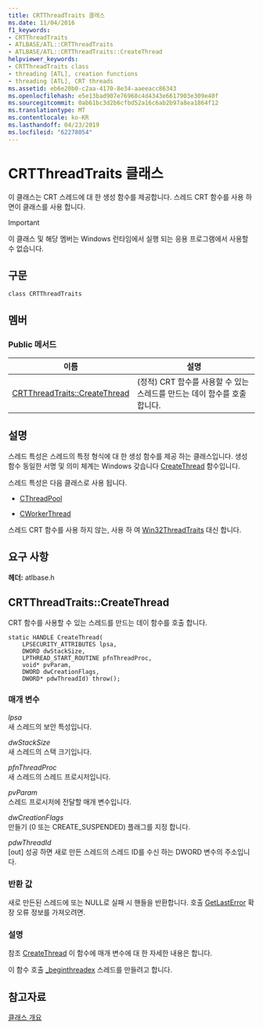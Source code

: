 ```yaml
---
title: CRTThreadTraits 클래스
ms.date: 11/04/2016
f1_keywords:
- CRTThreadTraits
- ATLBASE/ATL::CRTThreadTraits
- ATLBASE/ATL::CRTThreadTraits::CreateThread
helpviewer_keywords:
- CRTThreadTraits class
- threading [ATL], creation functions
- threading [ATL], CRT threads
ms.assetid: eb6e20b0-c2aa-4170-8e34-aaeeacc86343
ms.openlocfilehash: e5e13bad907e76968c4d4343e6617903e309e40f
ms.sourcegitcommit: 0ab61bc3d2b6cfbd52a16c6ab2b97a8ea1864f12
ms.translationtype: MT
ms.contentlocale: ko-KR
ms.lasthandoff: 04/23/2019
ms.locfileid: "62278054"
---
```

# <a name="crtthreadtraits-class"></a>CRTThreadTraits 클래스

이 클래스는 CRT 스레드에 대 한 생성 함수를 제공합니다. 스레드 CRT 함수를 사용 하면이 클래스를 사용 합니다.

> [!IMPORTANT]
>  이 클래스 및 해당 멤버는 Windows 런타임에서 실행 되는 응용 프로그램에서 사용할 수 없습니다.

## <a name="syntax"></a>구문

```
class CRTThreadTraits
```

## <a name="members"></a>멤버

### <a name="public-methods"></a>Public 메서드

|이름|설명|
|----------|-----------------|
|[CRTThreadTraits::CreateThread](#createthread)|(정적) CRT 함수를 사용할 수 있는 스레드를 만드는 데이 함수를 호출 합니다.|

## <a name="remarks"></a>설명

스레드 특성은 스레드의 특정 형식에 대 한 생성 함수를 제공 하는 클래스입니다. 생성 함수 동일한 서명 및 의미 체계는 Windows 갖습니다 [CreateThread](/windows/desktop/api/processthreadsapi/nf-processthreadsapi-createthread) 함수입니다.

스레드 특성은 다음 클래스로 사용 됩니다.

- [CThreadPool](../../atl/reference/cthreadpool-class.md)

- [CWorkerThread](../../atl/reference/cworkerthread-class.md)

스레드 CRT 함수를 사용 하지 않는, 사용 하 여 [Win32ThreadTraits](../../atl/reference/win32threadtraits-class.md) 대신 합니다.

## <a name="requirements"></a>요구 사항

**헤더:** atlbase.h

##  <a name="createthread"></a>  CRTThreadTraits::CreateThread

CRT 함수를 사용할 수 있는 스레드를 만드는 데이 함수를 호출 합니다.

```
static HANDLE CreateThread(
    LPSECURITY_ATTRIBUTES lpsa,
    DWORD dwStackSize,
    LPTHREAD_START_ROUTINE pfnThreadProc,
    void* pvParam,
    DWORD dwCreationFlags,
    DWORD* pdwThreadId) throw();
```

### <a name="parameters"></a>매개 변수

*lpsa*<br/>
새 스레드의 보안 특성입니다.

*dwStackSize*<br/>
새 스레드의 스택 크기입니다.

*pfnThreadProc*<br/>
새 스레드의 스레드 프로시저입니다.

*pvParam*<br/>
스레드 프로시저에 전달할 매개 변수입니다.

*dwCreationFlags*<br/>
만들기 (0 또는 CREATE_SUSPENDED) 플래그를 지정 합니다.

*pdwThreadId*<br/>
[out] 성공 하면 새로 만든 스레드의 스레드 ID를 수신 하는 DWORD 변수의 주소입니다.

### <a name="return-value"></a>반환 값

새로 만든된 스레드에 또는 NULL로 실패 시 핸들을 반환합니다. 호출 [GetLastError](https://msdn.microsoft.com/library/windows/desktop/ms679360) 확장 오류 정보를 가져오려면.

### <a name="remarks"></a>설명

참조 [CreateThread](/windows/desktop/api/processthreadsapi/nf-processthreadsapi-createthread) 이 함수에 매개 변수에 대 한 자세한 내용은 합니다.

이 함수 호출 [_beginthreadex](../../c-runtime-library/reference/beginthread-beginthreadex.md) 스레드를 만들려고 합니다.

## <a name="see-also"></a>참고자료

[클래스 개요](../../atl/atl-class-overview.md)
